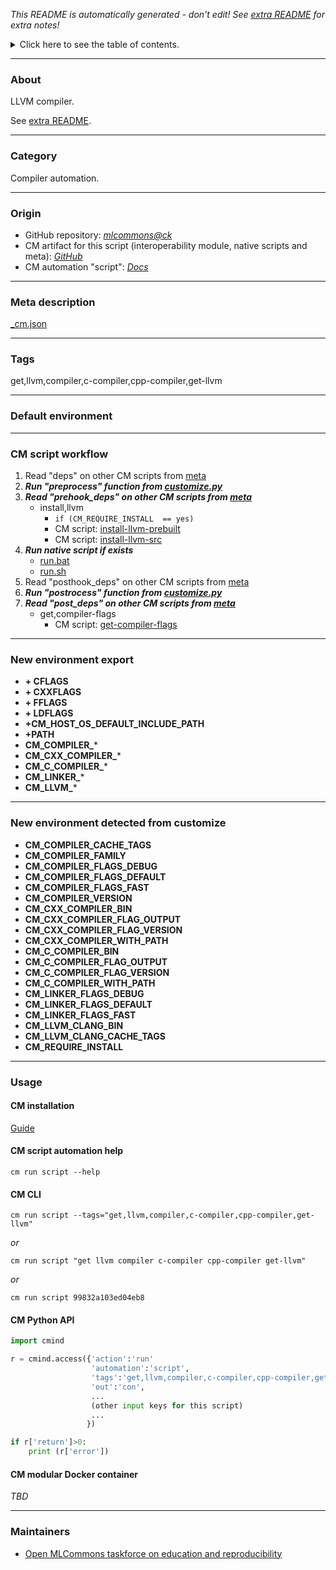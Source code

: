 *This README is automatically generated - don't edit! See [extra README](README-extra.md) for extra notes!*

<details>
<summary>Click here to see the table of contents.</summary>

* [About](#about)
* [Category](#category)
* [Origin](#origin)
* [Meta description](#meta-description)
* [Tags](#tags)
* [Default environment](#default-environment)
* [CM script workflow](#cm-script-workflow)
* [New environment export](#new-environment-export)
* [New environment detected from customize](#new-environment-detected-from-customize)
* [Usage](#usage)
  * [ CM installation](#cm-installation)
  * [ CM script automation help](#cm-script-automation-help)
  * [ CM CLI](#cm-cli)
  * [ CM Python API](#cm-python-api)
  * [ CM modular Docker container](#cm-modular-docker-container)
* [Maintainers](#maintainers)

</details>

___
### About

LLVM compiler.

See [extra README](README-extra.md).

___
### Category

Compiler automation.
___
### Origin

* GitHub repository: *[mlcommons@ck](https://github.com/mlcommons/ck/tree/master/cm-mlops)*
* CM artifact for this script (interoperability module, native scripts and meta): *[GitHub](https://github.com/mlcommons/ck/tree/master/cm-mlops/script/get-llvm)*
* CM automation "script": *[Docs](https://github.com/octoml/ck/blob/master/docs/list_of_automations.md#script)*

___
### Meta description
[_cm.json](_cm.json)

___
### Tags
get,llvm,compiler,c-compiler,cpp-compiler,get-llvm

___
### Default environment

___
### CM script workflow

  1. Read "deps" on other CM scripts from [meta](https://github.com/mlcommons/ck/tree/master/cm-mlops/script/get-llvm/_cm.json)
  1. ***Run "preprocess" function from [customize.py](https://github.com/mlcommons/ck/tree/master/cm-mlops/script/get-llvm/customize.py)***
  1. ***Read "prehook_deps" on other CM scripts from [meta](https://github.com/mlcommons/ck/tree/master/cm-mlops/script/get-llvm/_cm.json)***
     * install,llvm
       * `if (CM_REQUIRE_INSTALL  == yes)`
       - CM script: [install-llvm-prebuilt](https://github.com/mlcommons/ck/tree/master/cm-mlops/script/install-llvm-prebuilt)
       - CM script: [install-llvm-src](https://github.com/mlcommons/ck/tree/master/cm-mlops/script/install-llvm-src)
  1. ***Run native script if exists***
     * [run.bat](https://github.com/mlcommons/ck/tree/master/cm-mlops/script/get-llvm/run.bat)
     * [run.sh](https://github.com/mlcommons/ck/tree/master/cm-mlops/script/get-llvm/run.sh)
  1. Read "posthook_deps" on other CM scripts from [meta](https://github.com/mlcommons/ck/tree/master/cm-mlops/script/get-llvm/_cm.json)
  1. ***Run "postrocess" function from [customize.py](https://github.com/mlcommons/ck/tree/master/cm-mlops/script/get-llvm/customize.py)***
  1. ***Read "post_deps" on other CM scripts from [meta](https://github.com/mlcommons/ck/tree/master/cm-mlops/script/get-llvm/_cm.json)***
     * get,compiler-flags
       - CM script: [get-compiler-flags](https://github.com/mlcommons/ck/tree/master/cm-mlops/script/get-compiler-flags)
___
### New environment export

* **+ CFLAGS**
* **+ CXXFLAGS**
* **+ FFLAGS**
* **+ LDFLAGS**
* **+CM_HOST_OS_DEFAULT_INCLUDE_PATH**
* **+PATH**
* **CM_COMPILER_***
* **CM_CXX_COMPILER_***
* **CM_C_COMPILER_***
* **CM_LINKER_***
* **CM_LLVM_***
___
### New environment detected from customize

* **CM_COMPILER_CACHE_TAGS**
* **CM_COMPILER_FAMILY**
* **CM_COMPILER_FLAGS_DEBUG**
* **CM_COMPILER_FLAGS_DEFAULT**
* **CM_COMPILER_FLAGS_FAST**
* **CM_COMPILER_VERSION**
* **CM_CXX_COMPILER_BIN**
* **CM_CXX_COMPILER_FLAG_OUTPUT**
* **CM_CXX_COMPILER_FLAG_VERSION**
* **CM_CXX_COMPILER_WITH_PATH**
* **CM_C_COMPILER_BIN**
* **CM_C_COMPILER_FLAG_OUTPUT**
* **CM_C_COMPILER_FLAG_VERSION**
* **CM_C_COMPILER_WITH_PATH**
* **CM_LINKER_FLAGS_DEBUG**
* **CM_LINKER_FLAGS_DEFAULT**
* **CM_LINKER_FLAGS_FAST**
* **CM_LLVM_CLANG_BIN**
* **CM_LLVM_CLANG_CACHE_TAGS**
* **CM_REQUIRE_INSTALL**
___
### Usage

#### CM installation
[Guide](https://github.com/mlcommons/ck/blob/master/docs/installation.md)

#### CM script automation help
```cm run script --help```

#### CM CLI
`cm run script --tags="get,llvm,compiler,c-compiler,cpp-compiler,get-llvm"`

*or*

`cm run script "get llvm compiler c-compiler cpp-compiler get-llvm"`

*or*

`cm run script 99832a103ed04eb8`

#### CM Python API

```python
import cmind

r = cmind.access({'action':'run'
                  'automation':'script',
                  'tags':'get,llvm,compiler,c-compiler,cpp-compiler,get-llvm'
                  'out':'con',
                  ...
                  (other input keys for this script)
                  ...
                 })

if r['return']>0:
    print (r['error'])
```

#### CM modular Docker container
*TBD*
___
### Maintainers

* [Open MLCommons taskforce on education and reproducibility](https://github.com/mlcommons/ck/blob/master/docs/mlperf-education-workgroup.md)